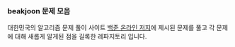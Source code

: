 ### beakjoon 문제 모음
대한민국의 알고리즘 문제 풀이 사이트 [백준 온라인 저지](https://www.acmicpc.net/)에 제시된 문제를 풀고 각 문제에 대해 새롭게 알게된 점을 길록한 레파지토리 입니다.
